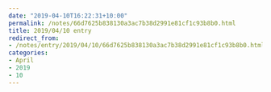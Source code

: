 ```yaml
---
date: "2019-04-10T16:22:31+10:00"
permalink: /notes/66d7625b838130a3ac7b38d2991e81cf1c93b8b0.html
title: 2019/04/10 entry
redirect_from:
- /notes/entry/2019/04/10/66d7625b838130a3ac7b38d2991e81cf1c93b8b0.html
categories:
- April
- 2019
- 10
---
```

